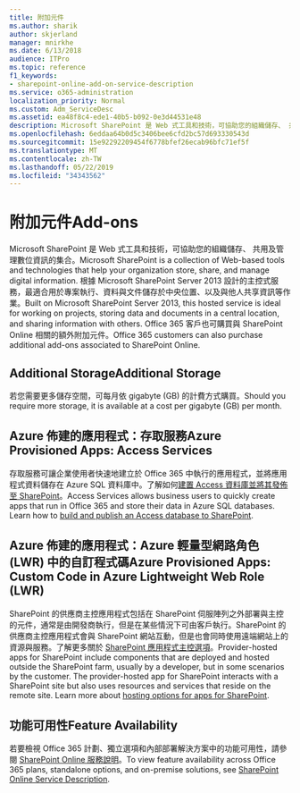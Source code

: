 ```yaml
---
title: 附加元件
ms.author: sharik
author: skjerland
manager: mnirkhe
ms.date: 6/13/2018
audience: ITPro
ms.topic: reference
f1_keywords:
- sharepoint-online-add-on-service-description
ms.service: o365-administration
localization_priority: Normal
ms.custom: Adm_ServiceDesc
ms.assetid: ea48f8c4-ede1-40b5-b092-0e3d44531e48
description: Microsoft SharePoint 是 Web 式工具和技術，可協助您的組織儲存、 共用及管理數位資訊的集合。 根據 Microsoft SharePoint Server 2013 設計的主控式服務，最適合用於專案執行、資料與文件儲存於中央位置、以及與他人共享資訊等作業。 Office 365 客戶也可購買與 SharePoint Online 相關的額外附加元件。
ms.openlocfilehash: 6eddaa64b0d5c3406bee6cfd2bc57d693330543d
ms.sourcegitcommit: 15e92292209454f6778bfef26ecab96bfc71ef5f
ms.translationtype: MT
ms.contentlocale: zh-TW
ms.lasthandoff: 05/22/2019
ms.locfileid: "34343562"
---
```

# <a name="add-ons"></a><span data-ttu-id="1d880-105">附加元件</span><span class="sxs-lookup"><span data-stu-id="1d880-105">Add-ons</span></span>

<span data-ttu-id="1d880-106">Microsoft SharePoint 是 Web 式工具和技術，可協助您的組織儲存、 共用及管理數位資訊的集合。</span><span class="sxs-lookup"><span data-stu-id="1d880-106">Microsoft SharePoint is a collection of Web-based tools and technologies that help your organization store, share, and manage digital information.</span></span> <span data-ttu-id="1d880-107">根據 Microsoft SharePoint Server 2013 設計的主控式服務，最適合用於專案執行、資料與文件儲存於中央位置、以及與他人共享資訊等作業。</span><span class="sxs-lookup"><span data-stu-id="1d880-107">Built on Microsoft SharePoint Server 2013, this hosted service is ideal for working on projects, storing data and documents in a central location, and sharing information with others.</span></span> <span data-ttu-id="1d880-108">Office 365 客戶也可購買與 SharePoint Online 相關的額外附加元件。</span><span class="sxs-lookup"><span data-stu-id="1d880-108">Office 365 customers can also purchase additional add-ons associated to SharePoint Online.</span></span>
  
## <a name="additional-storage"></a><span data-ttu-id="1d880-109">Additional Storage</span><span class="sxs-lookup"><span data-stu-id="1d880-109">Additional Storage</span></span>
<span data-ttu-id="1d880-110"><a name="bkmk_AdditionalStorage"> </a></span><span class="sxs-lookup"><span data-stu-id="1d880-110"></span></span>

<span data-ttu-id="1d880-111">若您需要更多儲存空間，可每月依 gigabyte (GB) 的計費方式購買。</span><span class="sxs-lookup"><span data-stu-id="1d880-111">Should you require more storage, it is available at a cost per gigabyte (GB) per month.</span></span>
  
## <a name="azure-provisioned-apps-access-services"></a><span data-ttu-id="1d880-112">Azure 佈建的應用程式：存取服務</span><span class="sxs-lookup"><span data-stu-id="1d880-112">Azure Provisioned Apps: Access Services</span></span>
<span data-ttu-id="1d880-113"><a name="bkmk_AzureProvisionedAppsAccessServices"> </a></span><span class="sxs-lookup"><span data-stu-id="1d880-113"></span></span>

<span data-ttu-id="1d880-p103">存取服務可讓企業使用者快速地建立於 Office 365 中執行的應用程式，並將應用程式資料儲存在 Azure SQL 資料庫中。了解如何[建置 Access 資料庫並將其發佈至 SharePoint](https://go.microsoft.com/fwlink/p/?LinkID=393754)。</span><span class="sxs-lookup"><span data-stu-id="1d880-p103">Access Services allows business users to quickly create apps that run in Office 365 and store their data in Azure SQL databases. Learn how to [build and publish an Access database to SharePoint](https://go.microsoft.com/fwlink/p/?LinkID=393754).</span></span>
  
## <a name="azure-provisioned-apps-custom-code-in-azure-lightweight-web-role-lwr"></a><span data-ttu-id="1d880-116">Azure 佈建的應用程式：Azure 輕量型網路角色 (LWR) 中的自訂程式碼</span><span class="sxs-lookup"><span data-stu-id="1d880-116">Azure Provisioned Apps: Custom Code in Azure Lightweight Web Role (LWR)</span></span>
<span data-ttu-id="1d880-117"><a name="bkmk_AzureProvisionedAppsCustomCodeinAzureLWR"> </a></span><span class="sxs-lookup"><span data-stu-id="1d880-117"></span></span>

<span data-ttu-id="1d880-p104">SharePoint 的供應商主控應用程式包括在 SharePoint 伺服陣列之外部署與主控的元件，通常是由開發商執行，但是在某些情況下可由客戶執行。SharePoint 的供應商主控應用程式會與 SharePoint 網站互動，但是也會同時使用遠端網站上的資源與服務。了解更多關於 [SharePoint 應用程式主控選項](https://go.microsoft.com/fwlink/?LinkId=271314)。</span><span class="sxs-lookup"><span data-stu-id="1d880-p104">Provider-hosted apps for SharePoint include components that are deployed and hosted outside the SharePoint farm, usually by a developer, but in some scenarios by the customer. The provider-hosted app for SharePoint interacts with a SharePoint site but also uses resources and services that reside on the remote site. Learn more about [hosting options for apps for SharePoint](https://go.microsoft.com/fwlink/?LinkId=271314).</span></span>
  
## <a name="feature-availability"></a><span data-ttu-id="1d880-121">功能可用性</span><span class="sxs-lookup"><span data-stu-id="1d880-121">Feature Availability</span></span>
<span data-ttu-id="1d880-122"><a name="bkmk_AzureProvisionedAppsCustomCodeinAzureLWR"> </a></span><span class="sxs-lookup"><span data-stu-id="1d880-122"></span></span>

<span data-ttu-id="1d880-123">若要檢視 Office 365 計劃、獨立選項和內部部署解決方案中的功能可用性，請參閱 [SharePoint Online 服務說明](sharepoint-online-service-description.md)。</span><span class="sxs-lookup"><span data-stu-id="1d880-123">To view feature availability across Office 365 plans, standalone options, and on-premise solutions, see [SharePoint Online Service Description](sharepoint-online-service-description.md).</span></span>
  

